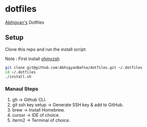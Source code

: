 # dotfiles
[Abhigyan's](https://abhigyan.tech) Dotfiles

## Setup
Clone this repo and run the install script:

Note : First install [ohmyzsh](https://ohmyz.sh/)

```sh
git clone git@github.com:AbhigyanBafna/dotfiles.git ~/.dotfiles
cd ~/.dotfiles
./install.sh
```

### Manaul Steps

1. gh -> Github CLI.
2. git ssh key setup -> Generate SSH key & add to GitHub.
3. brew -> Install Homebrew.
4. cursor -> IDE of choice.
5. iterm2 -> Terminal of choice.